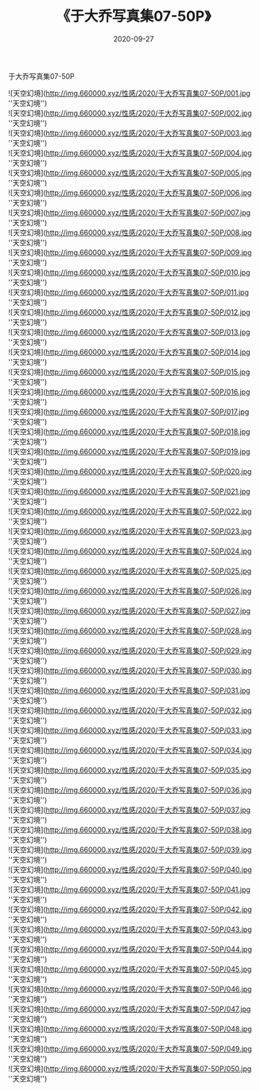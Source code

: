 ﻿---
layout: post
title:  《于大乔写真集07-50P》
date:   2020-09-27
img: http://img.660000.xyz/性感/2020/于大乔写真集07-50P/000.jpg
categories: [美女, 性感, 泳衣]
---

于大乔写真集07-50P



![天空幻境](http://img.660000.xyz/性感/2020/于大乔写真集07-50P/001.jpg ''天空幻境'') <br>
![天空幻境](http://img.660000.xyz/性感/2020/于大乔写真集07-50P/002.jpg ''天空幻境'') <br>
![天空幻境](http://img.660000.xyz/性感/2020/于大乔写真集07-50P/003.jpg ''天空幻境'') <br>
![天空幻境](http://img.660000.xyz/性感/2020/于大乔写真集07-50P/004.jpg ''天空幻境'') <br>
![天空幻境](http://img.660000.xyz/性感/2020/于大乔写真集07-50P/005.jpg ''天空幻境'') <br>
![天空幻境](http://img.660000.xyz/性感/2020/于大乔写真集07-50P/006.jpg ''天空幻境'') <br>
![天空幻境](http://img.660000.xyz/性感/2020/于大乔写真集07-50P/007.jpg ''天空幻境'') <br>
![天空幻境](http://img.660000.xyz/性感/2020/于大乔写真集07-50P/008.jpg ''天空幻境'') <br>
![天空幻境](http://img.660000.xyz/性感/2020/于大乔写真集07-50P/009.jpg ''天空幻境'') <br>
![天空幻境](http://img.660000.xyz/性感/2020/于大乔写真集07-50P/010.jpg ''天空幻境'') <br>
![天空幻境](http://img.660000.xyz/性感/2020/于大乔写真集07-50P/011.jpg ''天空幻境'') <br>
![天空幻境](http://img.660000.xyz/性感/2020/于大乔写真集07-50P/012.jpg ''天空幻境'') <br>
![天空幻境](http://img.660000.xyz/性感/2020/于大乔写真集07-50P/013.jpg ''天空幻境'') <br>
![天空幻境](http://img.660000.xyz/性感/2020/于大乔写真集07-50P/014.jpg ''天空幻境'') <br>
![天空幻境](http://img.660000.xyz/性感/2020/于大乔写真集07-50P/015.jpg ''天空幻境'') <br>
![天空幻境](http://img.660000.xyz/性感/2020/于大乔写真集07-50P/016.jpg ''天空幻境'') <br>
![天空幻境](http://img.660000.xyz/性感/2020/于大乔写真集07-50P/017.jpg ''天空幻境'') <br>
![天空幻境](http://img.660000.xyz/性感/2020/于大乔写真集07-50P/018.jpg ''天空幻境'') <br>
![天空幻境](http://img.660000.xyz/性感/2020/于大乔写真集07-50P/019.jpg ''天空幻境'') <br>
![天空幻境](http://img.660000.xyz/性感/2020/于大乔写真集07-50P/020.jpg ''天空幻境'') <br>
![天空幻境](http://img.660000.xyz/性感/2020/于大乔写真集07-50P/021.jpg ''天空幻境'') <br>
![天空幻境](http://img.660000.xyz/性感/2020/于大乔写真集07-50P/022.jpg ''天空幻境'') <br>
![天空幻境](http://img.660000.xyz/性感/2020/于大乔写真集07-50P/023.jpg ''天空幻境'') <br>
![天空幻境](http://img.660000.xyz/性感/2020/于大乔写真集07-50P/024.jpg ''天空幻境'') <br>
![天空幻境](http://img.660000.xyz/性感/2020/于大乔写真集07-50P/025.jpg ''天空幻境'') <br>
![天空幻境](http://img.660000.xyz/性感/2020/于大乔写真集07-50P/026.jpg ''天空幻境'') <br>
![天空幻境](http://img.660000.xyz/性感/2020/于大乔写真集07-50P/027.jpg ''天空幻境'') <br>
![天空幻境](http://img.660000.xyz/性感/2020/于大乔写真集07-50P/028.jpg ''天空幻境'') <br>
![天空幻境](http://img.660000.xyz/性感/2020/于大乔写真集07-50P/029.jpg ''天空幻境'') <br>
![天空幻境](http://img.660000.xyz/性感/2020/于大乔写真集07-50P/030.jpg ''天空幻境'') <br>
![天空幻境](http://img.660000.xyz/性感/2020/于大乔写真集07-50P/031.jpg ''天空幻境'') <br>
![天空幻境](http://img.660000.xyz/性感/2020/于大乔写真集07-50P/032.jpg ''天空幻境'') <br>
![天空幻境](http://img.660000.xyz/性感/2020/于大乔写真集07-50P/033.jpg ''天空幻境'') <br>
![天空幻境](http://img.660000.xyz/性感/2020/于大乔写真集07-50P/034.jpg ''天空幻境'') <br>
![天空幻境](http://img.660000.xyz/性感/2020/于大乔写真集07-50P/035.jpg ''天空幻境'') <br>
![天空幻境](http://img.660000.xyz/性感/2020/于大乔写真集07-50P/036.jpg ''天空幻境'') <br>
![天空幻境](http://img.660000.xyz/性感/2020/于大乔写真集07-50P/037.jpg ''天空幻境'') <br>
![天空幻境](http://img.660000.xyz/性感/2020/于大乔写真集07-50P/038.jpg ''天空幻境'') <br>
![天空幻境](http://img.660000.xyz/性感/2020/于大乔写真集07-50P/039.jpg ''天空幻境'') <br>
![天空幻境](http://img.660000.xyz/性感/2020/于大乔写真集07-50P/040.jpg ''天空幻境'') <br>
![天空幻境](http://img.660000.xyz/性感/2020/于大乔写真集07-50P/041.jpg ''天空幻境'') <br>
![天空幻境](http://img.660000.xyz/性感/2020/于大乔写真集07-50P/042.jpg ''天空幻境'') <br>
![天空幻境](http://img.660000.xyz/性感/2020/于大乔写真集07-50P/043.jpg ''天空幻境'') <br>
![天空幻境](http://img.660000.xyz/性感/2020/于大乔写真集07-50P/044.jpg ''天空幻境'') <br>
![天空幻境](http://img.660000.xyz/性感/2020/于大乔写真集07-50P/045.jpg ''天空幻境'') <br>
![天空幻境](http://img.660000.xyz/性感/2020/于大乔写真集07-50P/046.jpg ''天空幻境'') <br>
![天空幻境](http://img.660000.xyz/性感/2020/于大乔写真集07-50P/047.jpg ''天空幻境'') <br>
![天空幻境](http://img.660000.xyz/性感/2020/于大乔写真集07-50P/048.jpg ''天空幻境'') <br>
![天空幻境](http://img.660000.xyz/性感/2020/于大乔写真集07-50P/049.jpg ''天空幻境'') <br>
![天空幻境](http://img.660000.xyz/性感/2020/于大乔写真集07-50P/050.jpg ''天空幻境'') <br>